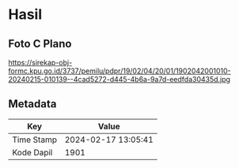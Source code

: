 # Hasil

## Foto C Plano

https://sirekap-obj-formc.kpu.go.id/3737/pemilu/pdpr/19/02/04/20/01/1902042001010-20240215-010139--4cad5272-d445-4b6a-9a7d-eedfda30435d.jpg


## Metadata

| Key        | Value               |
| ---------- | ------------------- |
| Time Stamp | 2024-02-17 13:05:41 |
| Kode Dapil | 1901                |



